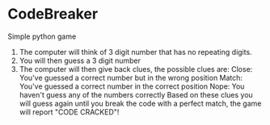# CodeBreaker
Simple python game
1. The computer will think of 3 digit number that has no repeating digits.
2. You will then guess a 3 digit number
3. The computer will then give back clues, the possible clues are:
Close: You've guessed a correct number but in the wrong position
Match: You've guessed a correct number in the correct position
Nope: You haven't guess any of the numbers correctly
Based on these clues you will guess again until you break the code with a perfect match, the game will report "CODE CRACKED"!


